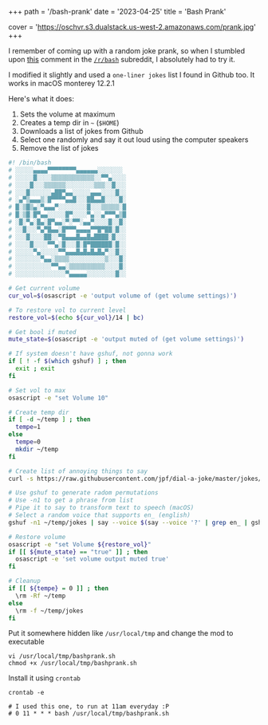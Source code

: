 +++
path =  '/bash-prank'
date = '2023-04-25'
title =  'Bash Prank'

cover = 'https://oschvr.s3.dualstack.us-west-2.amazonaws.com/prank.jpg'
+++

I remember of coming up with a random joke prank, so when I stumbled upon [this](https://www.reddit.com/r/bash/comments/j2135u/comment/g735r3o/?utm_source=share&utm_medium=web2x&context=3) comment in the [`/r/bash`](https://www.reddit.com/r/bash) subreddit, I absolutely had to try it.

I modified it slightly and used a `one-liner jokes` list I found in Github too. It works in macOS monterey 12.2.1

Here's what it does:

1. Sets the volume at maximum
2. Creates a temp dir in `~` (`$HOME`)
3. Downloads a list of jokes from Github
4. Select one randomly and say it out loud using the computer speakers
5. Remove the list of jokes

```bash
#! /bin/bash
# ░░░░░▄▄▄▄▀▀▀▀▀▀▀▀▄▄▄▄▄▄░░░░░░░
# ░░░░░█░░░░▒▒▒▒▒▒▒▒▒▒▒▒░░▀▀▄░░░░
# ░░░░█░░░▒▒▒▒▒▒░░░░░░░░▒▒▒░░█░░░
# ░░░█░░░░░░▄██▀▄▄░░░░░▄▄▄░░░░█░░
# ░▄▀▒▄▄▄▒░█▀▀▀▀▄▄█░░░██▄▄█░░░░█░
# █░▒█▒▄░▀▄▄▄▀░░░░░░░░█░░░▒▒▒▒▒░█
# █░▒█░█▀▄▄░░░░░█▀░░░░▀▄░░▄▀▀▀▄▒█
# ░█░▀▄░█▄░█▀▄▄░▀░▀▀░▄▄▀░░░░█░░█░
# ░░█░░░▀▄▀█▄▄░█▀▀▀▄▄▄▄▀▀█▀██░█░░
# ░░░█░░░░██░░▀█▄▄▄█▄▄█▄████░█░░░
# ░░░░█░░░░▀▀▄░█░░░█░█▀██████░█░░
# ░░░░░▀▄░░░░░▀▀▄▄▄█▄█▄█▄█▄▀░░█░░
# ░░░░░░░▀▄▄░▒▒▒▒░░░░░░░░░░▒░░░█░
# ░░░░░░░░░░▀▀▄▄░▒▒▒▒▒▒▒▒▒▒░░░░█░
# ░░░░░░░░░░░░░░▀▄▄▄▄▄░░░░░░░░█░░

# Get current volume
cur_vol=$(osascript -e 'output volume of (get volume settings)')

# To restore vol to current level
restore_vol=$(echo ${cur_vol}/14 | bc)

# Get bool if muted
mute_state=$(osascript -e 'output muted of (get volume settings)')

# If system doesn't have gshuf, not gonna work
if [ ! -f $(which gshuf) ] ; then
  exit ; exit
fi

# Set vol to max
osascript -e "set Volume 10"

# Create temp dir
if [ -d ~/temp ] ; then
  tempe=1
else
  tempe=0
  mkdir ~/temp
fi

# Create list of annoying things to say
curl -s https://raw.githubusercontent.com/jpf/dial-a-joke/master/jokes/www.textfiles.com/humor/JOKES/onelinrs.txt > ~/temp/jokes

# Use gshuf to generate radom permutations
# Use -n1 to get a phrase from list
# Pipe it to say to transform text to speech (macOS)
# Select a random voice that supports en_ (english)
gshuf -n1 ~/temp/jokes | say --voice $(say --voice '?' | grep en_ | gshuf -n1 | awk '{ print $1 }')

# Restore volume 
osascript -e "set Volume ${restore_vol}"
if [[ ${mute_state} == "true" ]] ; then
  osascript -e 'set volume output muted true'
fi

# Cleanup
if [[ ${tempe} = 0 ]] ; then
  \rm -Rf ~/temp
else
  \rm -f ~/temp/jokes
fi
```


Put it somewhere hidden like `/usr/local/tmp` and change the mod to executable


```shell
vi /usr/local/tmp/bashprank.sh
chmod +x /usr/local/tmp/bashprank.sh
```

Install it using `crontab`

```shell
crontab -e

# I used this one, to run at 11am everyday :P
# 0 11 * * * bash /usr/local/tmp/bashprank.sh
```

